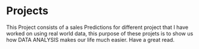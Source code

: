# Projects
This Project consists of a sales Predictions for different project that I have worked on using real world data, this purpose of these projets is to show us how DATA ANALYSIS makes our life much easier. Have a great read.
